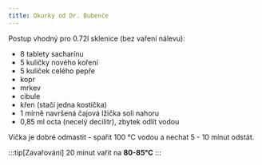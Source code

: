 ```yaml
---
title: Okurky od Dr. Bubenče
---
```


Postup vhodný pro 0.72l sklenice (bez vaření nálevu):

- 8 tablety sacharínu
- 5 kuličky nového koření
- 5 kuliček celého pepře
- kopr
- mrkev
- cibule
- křen (stačí jedna kostička)
- 1 mírně navršená čajová lžička soli nahoru 
- 0,85 ml octa (necelý decilitr), zbytek odlít vodou

Víčka je dobré odmastit - spařit 100 °C vodou a nechat 5 - 10 minut odstát.

:::tip[Zavařování]
20 minut vařit na **80-85°C**
:::